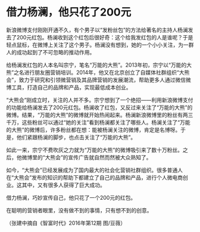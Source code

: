 # 借力杨澜，他只花了200元

新浪微博支付刚刚开通不久，有个男子以“发粉丝包”的方法给著名的主持人杨澜发去了200元红包。杨澜收到这个红包后很好奇：这个给我发红包的人是谁呢？于是轻点鼠标，在微博上关注了这个男子。杨澜没有想到，她的一个小小关注，为一群人的成功起到了不可忽略的推动作用。 

给杨澜发红包的人本名叫宗宁，笔名“万能的大熊”。2013年初，宗宁以“万能的大熊”之名进行朋友圈营销培训。2014年，他又在北京创立了自媒体社群组织“大熊会”，致力于研究和引领微营销及其品牌营销的发展潮流，帮助更多人通过微信微博工具，打造自己的品牌和产品，实现最低成本创业。 

“大熊会”刚成立时，关注的人并不多。宗宁想到了一个绝招——利用新浪微博支付的功能给杨澜发去了200元红包。杨澜收了红包，又反过来关注了“万能的大熊”的微博。结果，“万能的大熊”的微博就开始热闹起来。杨澜新浪微博里的粉丝有两三千万，这些粉丝可以通过“她的关注”看到杨澜都关注了哪些人。杨澜关注了“万能的大熊”的微博后，许多粉丝都在想：能被杨澜关注的微博，肯定是名博呀。于是，他们紧跟杨澜的脚步，也点击关注了“万能的大熊”。 

如此一来，宗宁不费吹灰之力就为“万能的大熊”的微博吸引来了数十万粉丝。之后，他微博里的“大熊会”的宣传广告就自然而然被大众熟知了。 

如今，“大熊会”已经发展成为了国内最大的社会化营销社群组织。很多普通人在“大熊会”发布的知识的帮助下都建立了自己的品牌和产品，进行个人微电商创业。这其中，又有很多人获得了巨大成功。 

借力杨澜，巧妙宣传自己，他只花了一个200元的红包。 

在聪明的营销者眼里，没有做不到的事情，只有想不到的创意。 

（张建中摘自《智富时代》2016年第12期 图/豆薇）